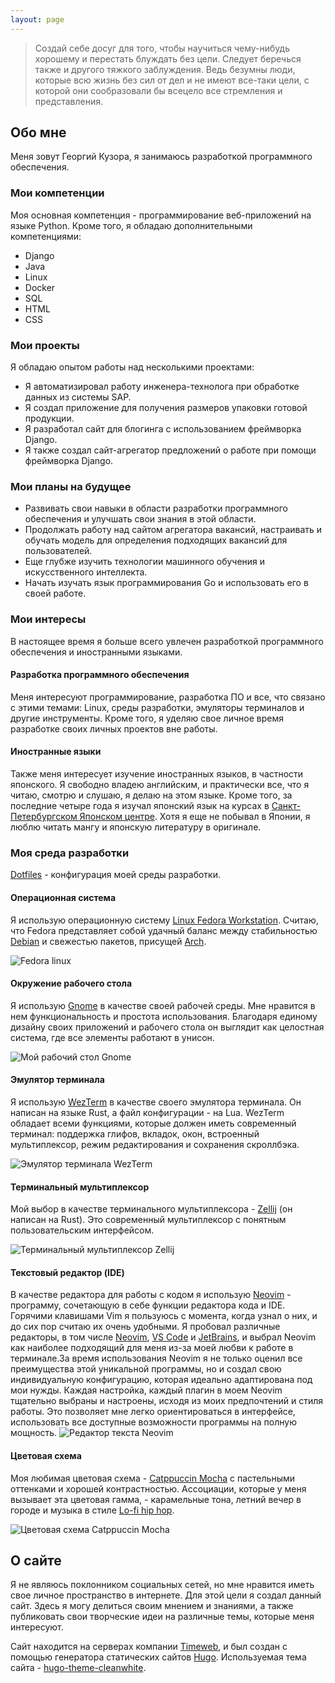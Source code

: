 ```yaml
---
layout: page
---
```


> Создай себе досуг для того, чтобы научиться чему-нибудь хорошему и перестать блуждать без цели. Следует беречься также и другого тяжкого заблуждения. Ведь безумны люди, которые всю жизнь без сил от дел и не имеют все-таки цели, с которой они сообразовали бы всецело все стремления и представления.

## Обо мне

Меня зовут Георгий Кузора, я занимаюсь разработкой программного обеспечения.

### Мои компетенции

Моя основная компетенция - программирование веб-приложений на языке Python. Кроме того, я обладаю дополнительными компетенциями:

- Django
- Java
- Linux
- Docker
- SQL
- HTML
- CSS

### Мои проекты

Я обладаю опытом работы над несколькими проектами:

- Я автоматизировал работу инженера-технолога при обработке данных из системы SAP.
- Я создал приложение для получения размеров упаковки готовой продукции.
- Я разработал сайт для блогинга с использованием фреймворка Django.
- Я также создал сайт-агрегатор предложений о работе при помощи фреймворка Django.

### Мои планы на будущее

- Развивать свои навыки в области разработки программного обеспечения и улучшать свои знания в этой области.
- Продолжать работу над сайтом агрегатора вакансий, настраивать и обучать модель для определения подходящих вакансий для пользователей.
- Еще глубже изучить технологии машинного обучения и искусственного интеллекта.
- Начать изучать язык программирования Go и использовать его в своей работе.

### Мои интересы

В настоящее время я больше всего увлечен разработкой программного обеспечения и иностранными языками.

#### Разработка программного обеспечения

Меня интересуют программирование, разработка ПО и все, что связано с этими темами: Linux, среды разработки, эмуляторы терминалов и другие инструменты. Кроме того, я уделяю свое личное время разработке своих личных проектов вне работы.

#### Иностранные языки

Также меня интересует изучение иностранных языков, в частности японского. Я свободно владею английским, и практически все, что я читаю, смотрю и слушаю, я делаю на этом языке. Кроме того, за последние четыре года я изучал японский язык на курсах в [Санкт-Петербургском Японском центре](https://spb.jc.org.ru/ru/index.html). Хотя я еще не побывал в Японии, я люблю читать мангу и японскую литературу в оригинале.

### Моя среда разработки

[Dotfiles](https://github.com/GeorgeKuzora/dotfiles) - конфигурация моей среды разработки.

#### Операционная система

Я использую операционную систему [Linux Fedora Workstation](https://fedoraproject.org/workstation/). Считаю, что Fedora представляет собой удачный баланс между стабильностью [Debian](https://www.debian.org/index.ru.html) и свежестью пакетов, присущей [Arch](https://archlinux.org/).

![Fedora linux](system.webp)

#### Окружение рабочего стола

Я использую [Gnome](https://www.gnome.org/) в качестве своей рабочей среды. Мне нравится в нем функциональность и простота использования. Благодаря единому дизайну своих приложений и рабочего стола он выглядит как целостная система, где все элементы работают в унисон.

![Мой рабочий стол Gnome](gnome.webp)

#### Эмулятор терминала

Я использую [WezTerm](https://wezfurlong.org/wezterm/index.html) в качестве своего эмулятора терминала. Он написан на языке Rust, а файл конфигурации - на Lua. WezTerm обладает всеми функциями, которые должен иметь современный терминал: поддержка глифов, вкладок, окон, встроенный мультиплексор, режим редактирования и сохранения скроллбэка.

![Эмулятор терминала WezTerm](wezterm.webp)

#### Терминальный мультиплексор

Мой выбор в качестве терминального мультиплексора - [Zellij](https://zellij.dev/) (он написан на Rust). Это современный мультиплексор с понятным пользовательским интерфейсом.

![Терминальный мультиплексор Zellij](https://raw.githubusercontent.com/zellij-org/zellij/main/assets/demo.gif)

#### Текстовый редактор (IDE)

В качестве редактора для работы с кодом я использую [Neovim](https://neovim.io/) - программу, сочетающую в себе функции редактора кода и IDE. Горячими клавишами Vim я пользуюсь с момента, когда узнал о них, и до сих пор считаю их очень удобными. Я пробовал различные редакторы, в том числе [Neovim](https://neovim.io/), [VS Code](https://code.visualstudio.com/) и [JetBrains](https://www.jetbrains.com/ru-ru/), и выбрал Neovim как наиболее подходящий для меня из-за моей любви к работе в терминале.За время использования Neovim я не только оценил все преимущества этой уникальной программы, но и создал свою индивидуальную конфигурацию, которая идеально адаптирована под мои нужды. Каждая настройка, каждый плагин в моем Neovim тщательно выбраны и настроены, исходя из моих предпочтений и стиля работы. Это позволяет мне легко ориентироваться в интерфейсе, использовать все доступные возможности программы на полную мощность.
![Редактор текста Neovim](neovim.webp)

#### Цветовая схема

Моя любимая цветовая схема - [Catppuccin Mocha](https://github.com/catppuccin/catppuccin) с пастельными оттенками и хорошей контрастностью. Ассоциации, которые у меня вызывает эта цветовая гамма, - карамельные тона, летний вечер в городе и музыка в стиле [Lo-fi hip hop](https://www.youtube.com/watch?v=jfKfPfyJRdk).

![Цветовая схема Catppuccin Mocha](catppuccin.webp)

## О сайте

Я не являюсь поклонником социальных сетей, но мне нравится иметь свое личное пространство в интернете. Для этой цели я создал данный сайт. Здесь я могу делиться своим мнением и знаниями, а также публиковать свои творческие идеи на различные темы, которые меня интересуют.

Сайт находится на серверах компании [Timeweb](https://timeweb.com/ru/), и был создан с помощью генератора статических сайтов [Hugo](https://gohugo.io/). Используемая тема сайта - [hugo-theme-cleanwhite](https://github.com/GeorgeKuzora/hugo-theme-cleanwhite).
